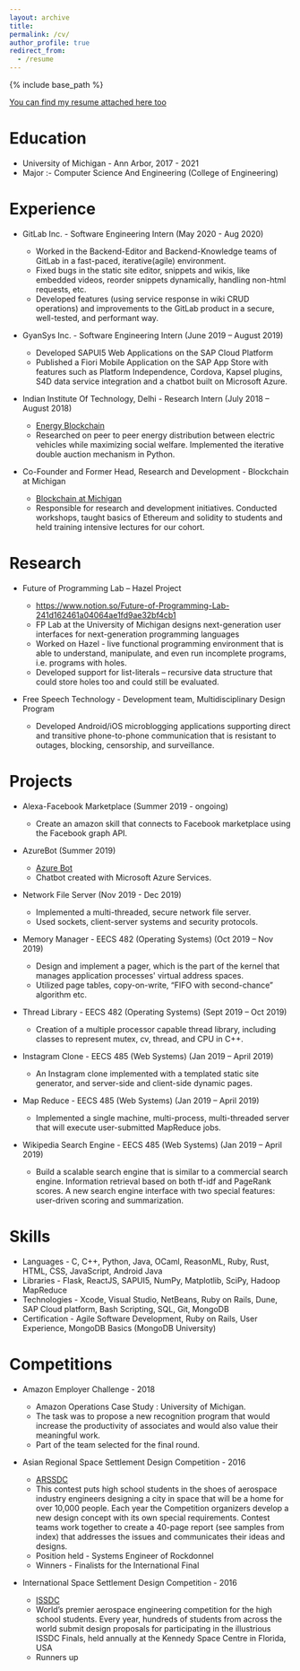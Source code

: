 ```yaml
---
layout: archive
title:
permalink: /cv/
author_profile: true
redirect_from:
  - /resume
---
```

{% include base_path %}

[You can find my resume attached here too](https://dash-mode.github.io/files/Resume_Dash.pdf)

Education
======
* University of Michigan - Ann Arbor, 2017 - 2021
* Major :- Computer Science And Engineering (College of Engineering)

Experience
======
* GitLab Inc. - Software Engineering Intern (May 2020 - Aug 2020)
  * Worked in the Backend-Editor and Backend-Knowledge teams of GitLab in a fast-paced, iterative(agile) environment.
  * Fixed bugs in the static site editor, snippets and wikis, like embedded videos, reorder snippets dynamically, handling non-html requests, etc.
  * Developed features (using service response in wiki CRUD operations) and improvements to the GitLab product in a secure, well-tested, and performant way.
    
* GyanSys Inc. - Software Engineering Intern (June 2019 – August 2019)
  * Developed SAPUI5 Web Applications on the SAP Cloud Platform
  * Published a Fiori Mobile Application on the SAP App Store with features such as Platform Independence, Cordova, Kapsel
plugins, S4D data service integration and a chatbot built on Microsoft Azure.

* Indian Institute Of Technology, Delhi - Research Intern (July 2018 – August 2018)
  * [Energy Blockchain](https://github.com/dash-mode/Energy-blockchain)
  * Researched on peer to peer energy distribution between electric vehicles while maximizing social welfare. Implemented the iterative double auction mechanism in Python.

* Co-Founder and Former Head, Research and Development - Blockchain at Michigan
  * [Blockchain at Michigan](https://www.michiganblockchain.org/)
  * Responsible for research and development initiatives. Conducted workshops, taught basics of Ethereum and solidity to students and held training intensive lectures for our cohort.

Research
=====
* Future of Programming Lab – Hazel Project
  * https://www.notion.so/Future-of-Programming-Lab-241d162461a04064ae1fd9ae32bf4cb1
  * FP Lab at the University of Michigan designs next-generation user interfaces for next-generation programming languages 
  * Worked on Hazel - live functional programming environment that is able to understand, manipulate, and even run incomplete programs, i.e. programs with holes.
  * Developed support for list-literals – recursive data structure that could store holes too and could still be evaluated.

* Free Speech Technology - Development team, Multidisciplinary Design Program
  * Developed Android/iOS microblogging applications supporting direct and transitive phone-to-phone communication that is resistant to outages, blocking, censorship, and surveillance.
  
Projects
=====
* Alexa-Facebook Marketplace (Summer 2019 - ongoing)
  * Create an amazon skill that connects to Facebook marketplace using the Facebook graph API.

* AzureBot (Summer 2019)
  * [Azure Bot](https://github.com/dash-mode/azureBot)
  * Chatbot created with Microsoft Azure Services.
  
* Network File Server (Nov 2019 - Dec 2019)
  * Implemented a multi-threaded, secure network file server.
  * Used sockets, client-server systems and security protocols.

* Memory Manager - EECS 482 (Operating Systems) (Oct 2019 – Nov 2019)
  * Design and implement a pager, which is the part of the kernel that manages application processes' virtual address spaces.
  * Utilized page tables, copy-on-write, “FIFO with second-chance” algorithm etc.

* Thread Library - EECS 482 (Operating Systems) (Sept 2019 – Oct 2019)
  * Creation of a multiple processor capable thread library, including classes to represent mutex, cv, thread, and CPU in C++.

* Instagram Clone - EECS 485 (Web Systems)  (Jan 2019 – April 2019)
  * An Instagram clone implemented with a templated static site generator, and server-side and client-side dynamic pages.

* Map Reduce - EECS 485 (Web Systems) (Jan 2019 – April 2019)
  * Implemented a single machine, multi-process, multi-threaded server that will execute user-submitted MapReduce jobs.

* Wikipedia Search Engine - EECS 485 (Web Systems)  (Jan 2019 – April 2019)
  * Build a scalable search engine that is similar to a commercial search engine. Information retrieval based on both tf-idf and PageRank scores. A new search engine interface with two special features: user-driven scoring and summarization.
 
Skills 	
=====
* Languages - 	C, C++, Python, Java, OCaml, ReasonML, Ruby, Rust, HTML, CSS, JavaScript, Android Java
* Libraries - 	Flask, ReactJS, SAPUI5, NumPy, Matplotlib, SciPy, Hadoop MapReduce
* Technologies - 	Xcode, Visual Studio, NetBeans, Ruby on Rails, Dune, SAP Cloud platform, Bash Scripting, SQL, Git, MongoDB
* Certification - 	Agile Software Development, Ruby on Rails, User Experience, MongoDB Basics (MongoDB University)


Competitions
=====
* Amazon Employer Challenge - 2018
  * Amazon Operations Case Study : University of Michigan.
  * The task was to propose a new recognition program that would increase the productivity of associates and would also value their meaningful work.
  * Part of the team selected for the final round.
  
* Asian Regional Space Settlement Design Competition - 2016
  * [ARSSDC](https://arssdc.org/)
  * This contest puts high school students in the shoes of aerospace industry engineers designing a city in space that will be a home for over 10,000 people. Each year the Competition organizers develop a new design concept with its own special requirements. Contest teams work together to create a 40-page report (see samples from index) that addresses the issues and communicates their ideas and designs.
  * Position held - Systems Engineer of Rockdonnel
  * Winners - Finalists for the International Final

* International Space Settlement Design Competition - 2016
  * [ISSDC](https://spaceset.org/)
  * World’s premier aerospace engineering competition for the high school students. Every year, hundreds of students from across the world submit design proposals for participating in the illustrious ISSDC Finals, held annually at the Kennedy Space Centre in Florida, USA
  * Runners up
